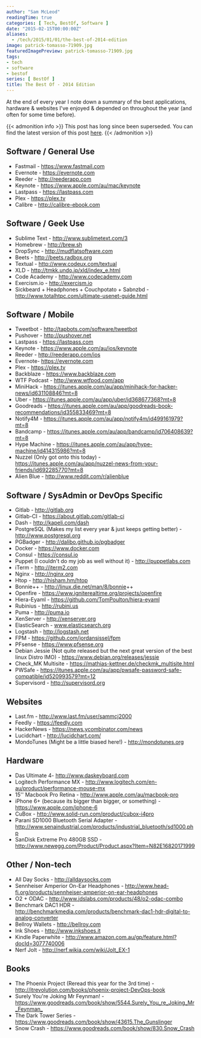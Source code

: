 ```yaml
---
author: "Sam McLeod"
readingTime: true
categories: [ Tech, BestOf, Software ]
date: "2015-02-15T00:00:00Z"
aliases:
  - /tech/2015/01/01/the-best-of-2014-edition
image: patrick-tomasso-71909.jpg
featuredImagePreview: patrick-tomasso-71909.jpg
tags:
- tech
- software
- bestof
series: [ BestOf ]
title: The Best Of - 2014 Edition
---
```


At the end of every year I note down a summary of the best applications, hardware & websites I've enjoyed & depended on throughout the year (and often for some time before).

{{< admonition info >}}
This post has long since been superseded. You can find the latest version of this post [here](/2022-10-19-apps-of-2022/).
{{< /admonition >}}

## Software / General Use

- Fastmail - <https://www.fastmail.com>
- Evernote - <https://evernote.com>
- Reeder - <http://reederapp.com>
- Keynote - <https://www.apple.com/au/mac/keynote>
- Lastpass - <https://lastpass.com>
- Plex - <https://plex.tv>
- Calibre - <http://calibre-ebook.com>

## Software / Geek Use

- Sublime Text - <http://www.sublimetext.com/3>
- Homebrew - <http://brew.sh>
- DropSync - <http://mudflatsoftware.com>
- Beets - <http://beets.radbox.org>
- Textual - <http://www.codeux.com/textual>
- XLD - <http://tmkk.undo.jp/xld/index_e.html>
- Code Academy - <http://www.codecademy.com>
- Exercism.io - <http://exercism.io>
- Sickbeard + Headphones + Couchpotato + Sabnzbd - <http://www.totalhtpc.com/ultimate-usenet-guide.html>

## Software / Mobile

- Tweetbot - <http://tapbots.com/software/tweetbot>
- Pushover - <http://pushover.net>
- Lastpass - <https://lastpass.com>
- Keynote - <https://www.apple.com/au/ios/keynote>
- Reeder - <http://reederapp.com/ios>
- Evernote- <https://evernote.com>
- Plex - <https://plex.tv>
- Backblaze - <https://www.backblaze.com>
- WTF Podcast - <http://www.wtfpod.com/app>
- MiniHack - <https://itunes.apple.com/au/app/minihack-for-hacker-news/id631108846?mt=8>
- Uber - <https://itunes.apple.com/au/app/uber/id368677368?mt=8>
- Goodreads - <https://itunes.apple.com/au/app/goodreads-book-recommendations/id355833469?mt=8>
- Notify4M - <https://itunes.apple.com/au/app/notify4m/id499161979?mt=8>
- Bandcamp - <https://itunes.apple.com/au/app/bandcamp/id706408639?mt=8>
- Hype Machine - <https://itunes.apple.com/au/app/hype-machine/id414315986?mt=8>
- Nuzzel (Only got onto this today) - <https://itunes.apple.com/au/app/nuzzel-news-from-your-friends/id692285770?mt=8>
- Alien Blue - <http://www.reddit.com/r/alienblue>

## Software / SysAdmin or DevOps Specific

- Gitlab - <http://gitlab.org>
- Gitlab-CI - <https://about.gitlab.com/gitlab-ci>
- Dash - <http://kapeli.com/dash>
- PostgreSQL (Makes my list every year & just keeps getting better) - <http://www.postgresql.org>
- PGBadger - <http://dalibo.github.io/pgbadger>
- Docker - <https://www.docker.com>
- Consul - <https://consul.io>
- Puppet (I couldn't do my job as well without it) - <http://puppetlabs.com>
- iTerm - <http://iterm2.com>
- Nginx - <http://nginx.org>
- Htop - <http://hisham.hm/htop>
- Bonnie++ - <http://linux.die.net/man/8/bonnie>++
- Openfire - <https://www.igniterealtime.org/projects/openfire>
- Hiera-Eyaml - <https://github.com/TomPoulton/hiera-eyaml>
- Rubinius - <http://rubini.us>
- Puma - <http://puma.io>
- XenServer - <http://xenserver.org>
- ElasticSearch - www.elasticsearch.org
- Logstash - <http://logstash.net>
- FPM - <https://github.com/jordansissel/fpm>
- PFsense - <https://www.pfsense.org>
- Debian Jessie (Not quite released but the next great version of the best linux Distro IMO) - <https://www.debian.org/releases/jessie>
- Check_MK Multisite - <https://mathias-kettner.de/checkmk_multisite.html>
- PWSafe - <https://itunes.apple.com/au/app/pwsafe-password-safe-compatible/id520993579?mt=12>
- Supervisord - <http://supervisord.org>

## Websites

- Last.fm - <http://www.last.fm/user/sammcj2000>
- Feedly - <https://feedly.com>
- HackerNews - <https://news.ycombinator.com/news>
- Lucidchart - <http://lucidchart.com/>
- MondoTunes (Might be a little biased here!) - <http://mondotunes.org>

## Hardware

- Das Ultimate 4- <http://www.daskeyboard.com>
- Logitech Performance MX - <http://www.logitech.com/en-au/product/performance-mouse-mx>
- 15'' Macbook Pro Retina - <http://www.apple.com/au/macbook-pro>
- iPhone 6+ (because its bigger than bigger, or something) - <https://www.apple.com/iphone-6>
- CuBox - <http://www.solid-run.com/product/cubox-i4pro>
- Parani SD1000 Bluetooth Serial Adapter - <http://www.senaindustrial.com/products/industrial_bluetooth/sd1000.php>
- SanDisk Extreme Pro 480GB SSD - <http://www.newegg.com/Product/Product.aspx?Item=N82E16820171999>

## Other / Non-tech

- All Day Socks - <http://alldaysocks.com>
- Sennheiser Amperior On-Ear Headphones - <http://www.head-fi.org/products/sennheiser-amperior-on-ear-headphones>
- O2 + ODAC - <http://www.jdslabs.com/products/48/o2-odac-combo>
- Benchmark DAC1 HDR - <http://benchmarkmedia.com/products/benchmark-dac1-hdr-digital-to-analog-converter>
- Bellroy Wallets - <http://bellroy.com>
- Ink Shoes - <http://www.inkshoes.it>
- Kindle Paperwhite - <http://www.amazon.com.au/gp/feature.html?docId=3077740006>
- Nerf Jolt - <http://nerf.wikia.com/wiki/Jolt_EX-1>

## Books

- The Phoenix Project (Reread this year for the 3rd time) - <http://itrevolution.com/books/phoenix-project-DevOps-book>
- Surely You're Joking Mr Feynman! - <https://www.goodreads.com/book/show/5544.Surely_You_re_Joking_Mr_Feynman_>
- The Dark Tower Series - <https://www.goodreads.com/book/show/43615.The_Gunslinger>
- Snow Crash - <https://www.goodreads.com/book/show/830.Snow_Crash>
